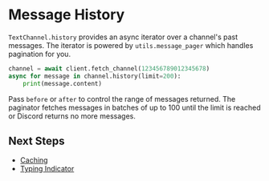 # Message History

`TextChannel.history` provides an async iterator over a channel's past messages. The iterator is powered by `utils.message_pager` which handles pagination for you.

```python
channel = await client.fetch_channel(123456789012345678)
async for message in channel.history(limit=200):
    print(message.content)
```

Pass `before` or `after` to control the range of messages returned. The paginator fetches messages in batches of up to 100 until the limit is reached or Discord returns no more messages.

## Next Steps

- [Caching](caching.md)
- [Typing Indicator](typing_indicator.md)
